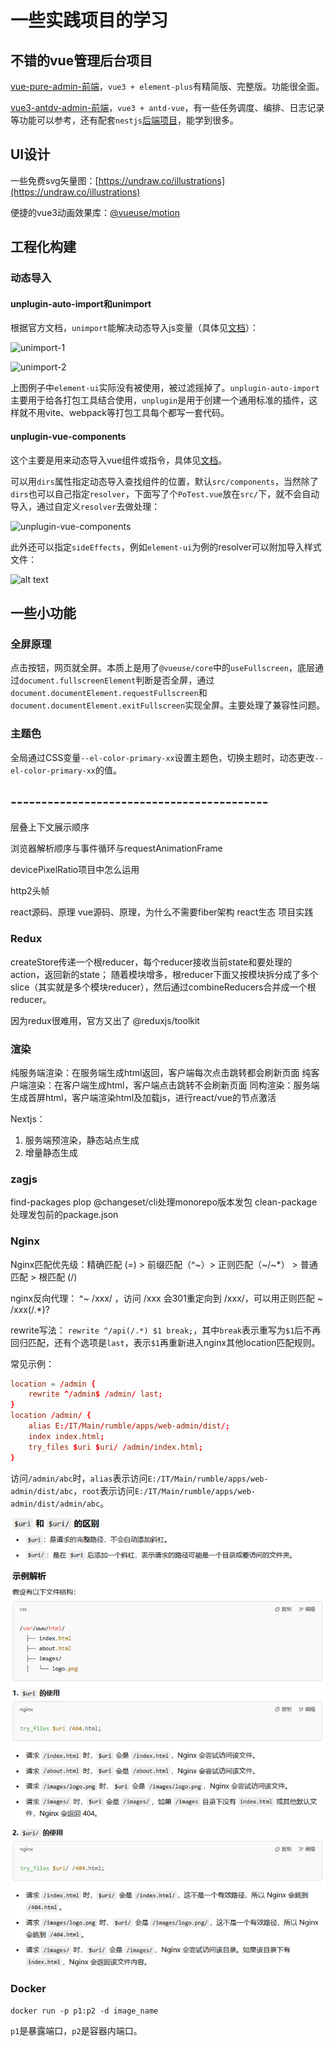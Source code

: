 # 一些实践项目的学习

## 不错的vue管理后台项目

[vue-pure-admin-前端](https://github.com/pure-admin/vue-pure-admin)，`vue3 + element-plus`有精简版、完整版。功能很全面。

[vue3-antdv-admin-前端](https://github.com/buqiyuan/vue3-antdv-admin)，`vue3 + antd-vue`，有一些任务调度、编排、日志记录等功能可以参考，还有配套`nestjs`[后端项目](https://github.com/buqiyuan/nest-admin)，能学到很多。

## UI设计

一些免费svg矢量图：[https://undraw.co/illustrations](https://undraw.co/illustrations)

便捷的vue3动画效果库：[@vueuse/motion](https://motion.vueuse.org/)


## 工程化构建

### 动态导入

#### unplugin-auto-import和unimport

根据官方文档，`unimport`能解决动态导入js变量（具体见[文档](https://github.com/unjs/unimport)）：

![unimport-1](image.png)

![unimport-2](image-1.png)

上图例子中`element-ui`实际没有被使用，被过滤摇掉了。`unplugin-auto-import`主要用于给各打包工具结合使用，`unplugin`是用于创建一个通用标准的插件，这样就不用vite、webpack等打包工具每个都写一套代码。

#### unplugin-vue-components

这个主要是用来动态导入vue组件或指令，具体见[文档](https://github.com/search?q=unplugin-vue-components)。

可以用`dirs`属性指定动态导入查找组件的位置，默认`src/components`，当然除了`dirs`也可以自己指定`resolver`，下面写了个`PoTest.vue`放在`src/`下，就不会自动导入，通过自定义`resolver`去做处理：

![unplugin-vue-components](image-2.png)

此外还可以指定`sideEffects`，例如`element-ui`为例的resolver可以附加导入样式文件：

![alt text](image-3.png)

## 一些小功能

### 全屏原理

点击按钮，网页就全屏。本质上是用了`@vueuse/core`中的`useFullscreen`，底层通过`document.fullscreenElement`判断是否全屏，通过`document.documentElement.requestFullscreen`和`document.documentElement.exitFullscreen`实现全屏。主要处理了兼容性问题。

### 主题色

全局通过CSS变量`--el-color-primary-xx`设置主题色，切换主题时，动态更改`--el-color-primary-xx`的值。


<!-- ## 登录设计

前端划分为静态路由和动态路由，静态路由在页面加载时就初始化完毕，然后`router.beforeEach`中获取`localStorage`中的用户信息，如果没有跳转登录；如果有，就加载后端动态路由，通过`addRoute`动态添加路由。

> 这里并不是每次beforeEach都调接口获取后端路由，会判断没有`from.name`才会走到这个路径，正常页面内跳转是有`from.name`的。

路由权限方案感觉可以参考nuxt等等。 -->

## ------------------------------------------

层叠上下文展示顺序

浏览器解析顺序与事件循环与requestAnimationFrame

devicePixelRatio项目中怎么运用

http2头帧


react源码、原理
vue源码、原理，为什么不需要fiber架构
react生态
项目实践



### Redux

createStore传递一个根reducer，每个reducer接收当前state和要处理的action，返回新的state；
随着模块增多，根reducer下面又按模块拆分成了多个slice（其实就是多个模块reducer），然后通过combineReducers合并成一个根reducer。

因为redux很难用，官方又出了 @reduxjs/toolkit

### 渲染

纯服务端渲染：在服务端生成html返回，客户端每次点击跳转都会刷新页面
纯客户端渲染：在客户端生成html，客户端点击跳转不会刷新页面
同构渲染：服务端生成首屏html，客户端渲染html及加载js，进行react/vue的节点激活

Nextjs：
1. 服务端预渲染，静态站点生成
2. 增量静态生成

### zagjs

find-packages
plop
@changeset/cli处理monorepo版本发包
clean-package处理发包前的package.json

### Nginx

Nginx匹配优先级：精确匹配 (=) > 前缀匹配（^~）> 正则匹配（~/~*） > 普通匹配 > 根匹配 (/)

nginx反向代理： ^~ /xxx/ ，访问 /xxx 会301重定向到 /xxx/，可以用正则匹配 ~ /xxx(/.*)?

rewrite写法： `rewrite ^/api(/.*) $1 break;`，其中`break`表示重写为`$1`后不再回归匹配，还有个选项是`last`，表示`$1`再重新进入nginx其他location匹配规则。

常见示例：

```conf
location = /admin {
    rewrite ^/admin$ /admin/ last;
}
location /admin/ {
    alias E:/IT/Main/rumble/apps/web-admin/dist/;
    index index.html;
    try_files $uri $uri/ /admin/index.html;
}
```

访问`/admin/abc`时，`alias`表示访问`E:/IT/Main/rumble/apps/web-admin/dist/abc`，`root`表示访问`E:/IT/Main/rumble/apps/web-admin/dist/admin/abc`。

![](./image-4.png)

### Docker

```shell
docker run -p p1:p2 -d image_name
```

`p1`是暴露端口，`p2`是容器内端口。
